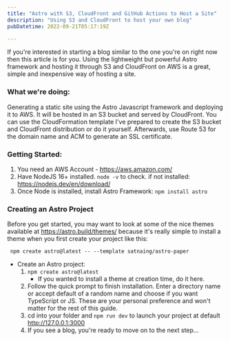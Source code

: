 ```yaml
---
title: "Astro with S3, CloudFront and GitHub Actions to Host a Site"
description: "Using S3 and CloudFront to host your own blog"
pubDatetime: 2022-09-21T05:17:19Z

---
```


If you're interested in starting a blog similar to the one you're on right now then this article is for you. Using the lightweight but powerful Astro framework and hosting it  through S3 and CloudFront on AWS is a great, simple and inexpensive way of hosting a site.

### What we're doing:

Generating a static site using the Astro Javascript framework and deploying it to AWS. It will be hosted in an S3 bucket and served by CloudFront. You can use the CloudFormation template I've prepared to create the S3 bucket and CloudFront distribution or do it yourself. Afterwards, use Route 53 for the domain name and ACM to generate an SSL certificate.

### Getting Started:
1. You need an AWS Account - https://aws.amazon.com/
2. Have NodeJS 16+ installed. ``` node -v ``` to check. if not installed: https://nodejs.dev/en/download/
3. Once Node is installed, install Astro Framework:
    ``` npm install astro ``` 

### Creating an Astro Project
Before you get started, you may want to look at some of the nice themes available at https://astro.build/themes/ because it's really simple to install a theme when you first create your project like this:
 
``` npm create astro@latest -- --template satnaing/astro-paper``` 

* Create an Astro project:
    1. ```npm create astro@latest```
        * If you wanted to install a theme at creation time, do it here.
    2. Follow the quick prompt to finish installation. Enter a directory name or accept default of a random name and choose if you want TypeScript or JS. These are your personal preference and won't matter for the rest of this guide.
    3. cd into your folder and ```npm run dev``` to launch your project at default http://127.0.0.1:3000
    4. If you see a blog, you're ready to move on to the next step...


